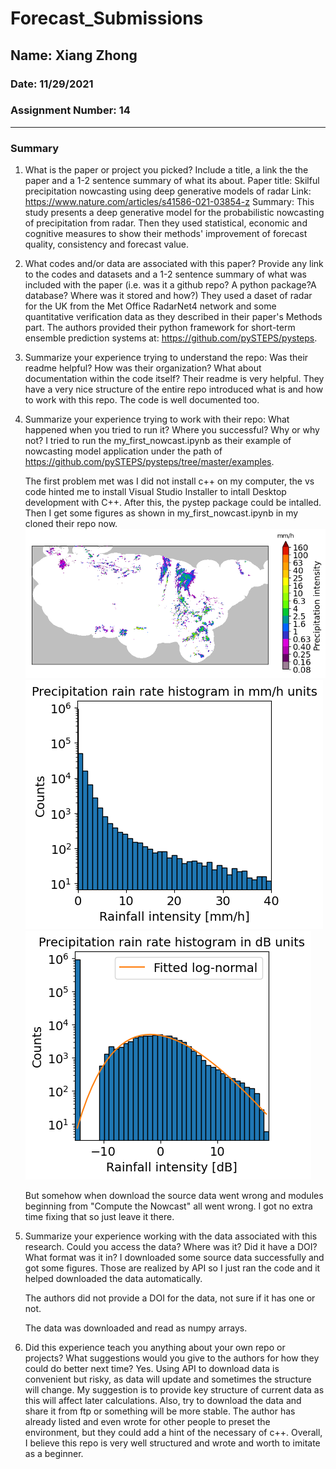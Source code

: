 # Forecast_Submissions

## Name: Xiang Zhong

### Date: 11/29/2021

### Assignment Number: 14
____________
### Summary
1. What is the paper or project you picked? Include a title, a link the the paper and a 1-2 sentence summary of what its about.
   Paper title: Skilful precipitation nowcasting using deep generative models of radar
   Link: https://www.nature.com/articles/s41586-021-03854-z
   Summary: This study presents a deep generative model for the probabilistic nowcasting of precipitation from radar. Then they used statistical, economic and cognitive measures to show their methods' improvement of forecast quality, consistency and forecast value.

2. What codes and/or data are associated with this paper? Provide any link to the codes and datasets and a 1-2 sentence summary of what was included with the paper (i.e. was it a github repo? A python package?A database? Where was it stored and how?)
   They used a daset of radar for the UK from the Met Office RadarNet4 network and some quantitative verification data as they described in their paper's Methods part. 
   The authors provided their python framework for short-term ensemble prediction systems at: https://github.com/pySTEPS/pysteps.

3. Summarize your experience trying to understand the repo: Was their readme helpful? How was their organization? What about documentation within the code itself?
   Their readme is very helpful. They have a very nice structure of the entire repo introduced what is and how to work with this repo. The code is well documented too.

4. Summarize your experience trying to work with their repo: What happened when you tried to run it? Where you successful? Why or why not?
   I tried to run the my_first_nowcast.ipynb as their example of nowcasting model application under the path of https://github.com/pySTEPS/pysteps/tree/master/examples.

   The first problem met was I did not install c++ on my computer, the vs code hinted me to install Visual Studio Installer to intall Desktop development with C++. After this, the pystep package could be intalled. Then I get some figures as shown in my_first_nowcast.ipynb in my cloned their repo now.
   ![Getting Started](Zhong_HW14_fig1.png)
   ![Getting Started](Zhong_HW14_fig2.png)
   ![Getting Started](Zhong_HW14_fig3.png)

   But somehow when download the source data went wrong and modules beginning from "Compute the Nowcast" all went wrong. I got no extra time fixing that so just leave it there.

5. Summarize your experience working with the data associated with this research. Could you access the data? Where was it? Did it have a DOI? What format was it in?
   I downloaded some source data successfully and got some figures. Those are realized by API so I just ran the code and it helped downloaded the data automatically.

   The authors did not provide a DOI for the data, not sure if it has one or not.

   The data was downloaded and read as numpy arrays.


6. Did this experience teach you anything about your own repo or projects? What suggestions would you give to the authors for how they could do better next time?
   Yes. Using API to download data is convenient but risky, as data will update and sometimes the structure will change. My suggestion is to provide key structure of current data as this will affect later calculations. Also, try to download the data and share it from ftp or something will be more stable. The author has already listed and even wrote for other people to preset the environment, but they could add a hint of the necessary of c++. Overall, I believe this repo is very well structured and wrote and worth to imitate as a beginner.
